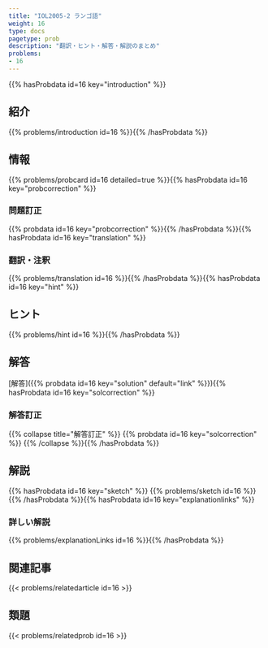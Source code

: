 ```yaml
---
title: "IOL2005-2 ランゴ語"
weight: 16
type: docs
pagetype: prob
description: "翻訳・ヒント・解答・解説のまとめ"
problems: 
- 16
---
```


{{% hasProbdata id=16 key="introduction" %}}

## 紹介

{{% problems/introduction id=16 %}}{{% /hasProbdata %}}

## 情報

{{% problems/probcard id=16 detailed=true %}}{{% hasProbdata id=16 key="probcorrection" %}}

### 問題訂正

{{% probdata id=16 key="probcorrection" %}}{{% /hasProbdata %}}{{% hasProbdata id=16 key="translation" %}}

### 翻訳・注釈

{{% problems/translation id=16 %}}{{% /hasProbdata %}}{{% hasProbdata id=16 key="hint" %}}

## ヒント

{{% problems/hint id=16 %}}{{% /hasProbdata %}}

## 解答

[解答]({{% probdata id=16 key="solution" default="link" %}}){{% hasProbdata id=16 key="solcorrection" %}}

### 解答訂正

{{% collapse title="解答訂正" %}}
{{% probdata id=16 key="solcorrection" %}}
{{% /collapse %}}{{% /hasProbdata %}}

## 解説

{{% hasProbdata id=16 key="sketch" %}}
{{% problems/sketch id=16 %}}
{{% /hasProbdata %}}{{% hasProbdata id=16 key="explanationlinks" %}}

### 詳しい解説

{{% problems/explanationLinks id=16 %}}{{% /hasProbdata %}}

## 関連記事

{{< problems/relatedarticle id=16 >}}

## 類題

{{< problems/relatedprob id=16 >}}
